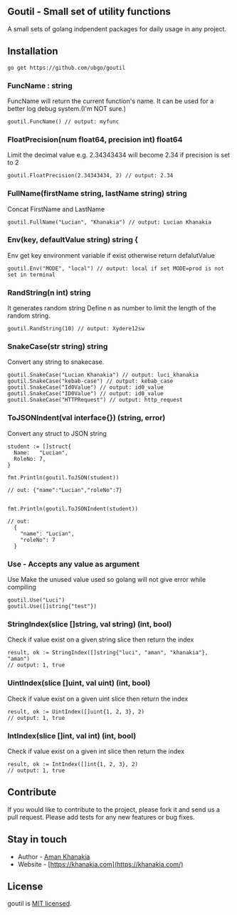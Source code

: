 ## Goutil - Small set of utility functions

A small sets of golang indpendent packages for daily usage in any project.

## Installation
```
go get https://github.com/ubgo/goutil
```

### FuncName : string
FuncName will return the current function's name.
It can be used for a better log debug system.(I'm NOT sure.)
```
goutil.FuncName() // output: myfunc
```

### FloatPrecision(num float64, precision int) float64
Limit the decimal value e.g. 2.34343434 will become 2.34 if precision is set to 2
```
goutil.FloatPrecision(2.34343434, 2) // output: 2.34
```

### FullName(firstName string, lastName string) string 
Concat FirstName and LastName
```
goutil.FullName("Lucian", "Khanakia") // output: Lucian Khanakia
```

### Env(key, defaultValue string) string {
Env get key environment variable if exist otherwise return defalutValue
```
goutil.Env("MODE", "local") // output: local if set MODE=prod is not set in terminal
```

### RandString(n int) string 
It generates random string Define n as number to limit the length of the random string.
```
goutil.RandString(10) // output: Xydere12sw
```

### SnakeCase(str string) string 
Convert any string to snakecase.
```
goutil.SnakeCase("Lucian Khanakia") // output: luci_khanakia
goutil.SnakeCase("kebab-case") // output: kebab_case
goutil.SnakeCase("Id0Value") // output: id0_value
goutil.SnakeCase("ID0Value") // output: id0_value
goutil.SnakeCase("HTTPRequest") // output: http_request

```

### ToJSONIndent(val interface{}) (string, error)
Convert any struct to JSON string
```
student := []struct{
  Name:   "Lucian",
  RoleNo: 7,
}

fmt.Println(goutil.ToJSON(student))

// out: {"name":"Lucian","roleNo":7}


fmt.Println(goutil.ToJSONIndent(student))

// out:
  {
    "name": "Lucian",
    "roleNo": 7
  }
```


### Use - Accepts any value as argument
Use Make the unused value used so golang will not give error while compiling
```
goutil.Use("Luci")
goutil.Use([]string{"test"})
```

### StringIndex(slice []string, val string) (int, bool)
Check if value exist on a given string slice then return the index
```
result, ok := StringIndex([]string{"luci", "aman", "khanakia"}, "aman")
// output: 1, true
```


### UintIndex(slice []uint, val uint) (int, bool)
Check if value exist on a given uint slice then return the index
```
result, ok := UintIndex([]uint{1, 2, 3}, 2)
// output: 1, true
```

### IntIndex(slice []int, val int) (int, bool)
Check if value exist on a given int slice then return the index
```
result, ok := IntIndex([]int{1, 2, 3}, 2)
// output: 1, true
```

## Contribute

If you would like to contribute to the project, please fork it and send us a pull request.  Please add tests
for any new features or bug fixes.

## Stay in touch

* Author - [Aman Khanakia](https://twitter.com/mrkhanakia)
* Website - [https://khanakia.com](https://khanakia.com/)

## License

goutil is [MIT licensed](LICENSE).